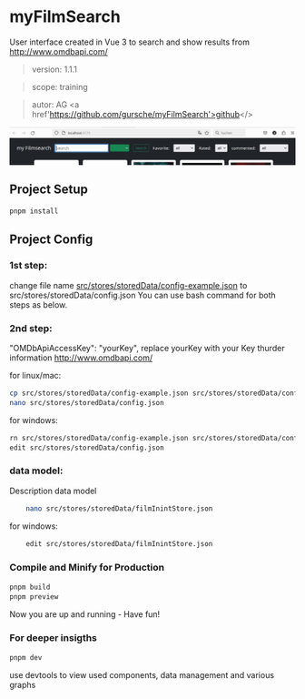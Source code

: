 # myFilmSearch

User interface created in Vue 3 to search and show results from http://www.omdbapi.com/

> version: 1.1.1

> scope: training

> autor: AG
<a href'https://github.com/gursche/myFilmSearch'>github</>

<img src="previewApp.jpg" align="center"/>

## Project Setup

```sh
pnpm install
```

## Project Config

### 1st step:

change file name <u>src/stores/storedData/config-example.json</u>
to src/stores/storedData/config.json
You can use bash command for both steps as below.

### 2nd step:

"OMDbApiAccessKey": "yourKey",
replace yourKey with your Key
thurder information http://www.omdbapi.com/

for linux/mac:

```sh
cp src/stores/storedData/config-example.json src/stores/storedData/config.json
nano src/stores/storedData/config.json
```

for windows:

```sh
rn src/stores/storedData/config-example.json src/stores/storedData/config.json
edit src/stores/storedData/config.json
```

### data model:

Description data model

```sh
    nano src/stores/storedData/filmInintStore.json
```
for windows:

```sh
    edit src/stores/storedData/filmInintStore.json
```
### Compile and Minify for Production

```sh
pnpm build
pnpm preview
```

Now you are up and running - Have fun!


### For deeper insigths 

```sh
pnpm dev
```
use devtools to view used components, data management and various graphs
